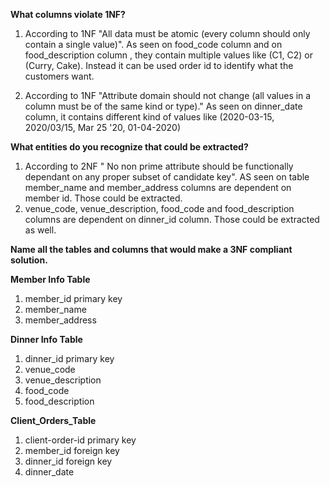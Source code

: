 **What columns violate 1NF?**

1. According to 1NF "All data must be atomic (every column should only contain a single value)". As seen on food_code column and on food_description column , they contain multiple values like (C1, C2) or (Curry, Cake). Instead it can be used order id to identify what the customers want.

2. According to 1NF "Attribute domain should not change (all values in a column must be of the same kind or type)." As seen on dinner_date column, it contains different kind of values like (2020-03-15, 2020/03/15, Mar 25 '20, 01-04-2020)

**What entities do you recognize that could be extracted?**

1. According to 2NF " No non prime attribute should be functionally dependant on any proper subset of candidate key". AS seen on table member_name and member_address columns are dependent on member id. Those could be extracted.
2. venue_code, venue_description, food_code and food_description columns are dependent on dinner_id column. Those could be extracted as well.

**Name all the tables and columns that would make a 3NF compliant solution.**

**Member Info Table**

1. member_id primary key
2. member_name
3. member_address

**Dinner Info Table**

1. dinner_id primary key
2. venue_code
3. venue_description
4. food_code
5. food_description

**Client_Orders_Table**

1. client-order-id primary key
2. member_id foreign key
3. dinner_id foreign key
4. dinner_date
